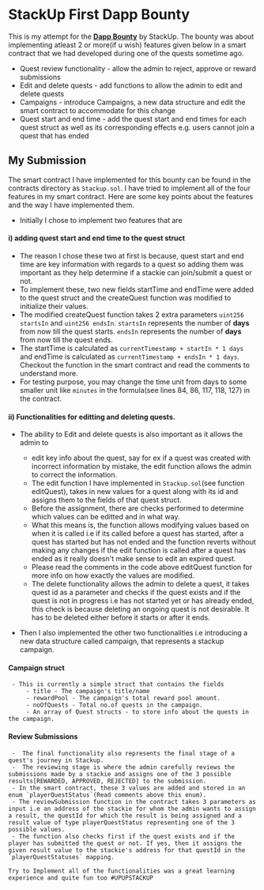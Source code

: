 # StackUp First Dapp Bounty

This is my attempt for the <a href = "https://app.stackup.dev/bounty/build-your-first-dapp"><b>Dapp Bounty</b></a> by StackUp.
The bounty was about implementing atleast 2 or more(if u wish) features given below in a smart contract that we had developed during one of the quests sometime ago.
   - Quest review functionality - allow the admin to reject, approve or reward submissions
   - Edit and delete quests - add functions to allow the admin to edit and delete quests
   - Campaigns - introduce Campaigns, a new data structure and edit the smart contract to accommodate for this change
   - Quest start and end time - add the quest start and end times for each quest struct as well as its corresponding effects e.g. users cannot join a quest that has ended

## My Submission
   
   The smart contract I have implemented for this bounty can be found in the contracts directory as `Stackup.sol`.
   I have tried to implement all of the four features in my smart contract. Here are some key points about the features and the way I have implemented them.
   
   - Initially I chose to implement two features that are 
   #### i) adding quest start and end time to the quest struct
   - The reason I chose these two at first is because, quest start and end time are key information with regards to a quest so adding them was important as they help determine if a stackie can join/submit a quest or not.
   - To implement these, two new fields startTime and endTime were added to the quest struct and the createQuest function was modified to initialize their values.
   - The modified createQuest function takes 2 extra parameters `uint256 startsIn` and `uint256 endsIn`. `startsIn` represents the number of **days** from now till the quest starts.
     `endsIn` represents the number of **days** from now till the quest ends.
   - The startTime is calculated as `currentTimestamp + startIn * 1 days` and endTime is calculated as `currentTimestamp + endsIn * 1 days`. Checkout the function in the smart contract and read the comments to understand more.
   - For testing purpose, you may change the time unit from days to some smaller unit like `minutes` in the formula(see lines 84, 86, 117, 118, 127) in the contract.
   #### ii) Functionalities for editting and deleting quests.
   - The ability to Edit and delete quests is also important as it allows the admin to 
       - edit key info about the quest, say for ex if a quest was created with incorrect information by mistake, the edit function allows the admin to correct the information.
       - The edit function I have implemented in `Stackup.sol`(see function editQuest), takes in new values for a quest along with its id and assigns them to the fields of that quest struct.
       - Before the assignment, there are checks performed to determine which values can be editted and in what way. 
       - What this means is, the function allows modifying values based on when it is called i.e if its called before a quest has started, after a quest has started but has not ended and the          function reverts without making any changes if the edit function is called after a quest has ended as it really doesn't make sense to edit an expired quest.
       - Please read the comments in the code above editQuest function for more info on how exactly the values are modified.
       - The delete functionality allows the admin to delete a quest, it takes quest id as a parameter and checks if the quest exists and if the quest is not in progress i.e has not started yet or has already ended, this check is because deleting an ongoing quest is not desirable. It has to be deleted either before it starts or after it ends.
    
   - Then I also implemented the other two functionalities i.e introducing a new data structure called campaign, that represents a stackup campaign.
   #### Campaign struct
     - This is currently a simple struct that contains the fields
         - title - The campaign's title/name
         - rewardPool - The campaign's total reward pool amount.
         - noOfQuests - Total no.of quests in the campaign.
         - An array of Quest structs - to store info about the quests in the campaign.
  #### Review Submissions
     -  The final functionality also represents the final stage of a quest's journey in Stackup. 
     -  The reviewing stage is where the admin carefully reviews the submissions made by a stackie and assigns one of the 3 possible results[REWARDED, APPROVED, REJECTED] to the submission.
     - In the smart contract, these 3 values are added and stored in an enum `playerQuestStatus`(Read comments above this enum).
     - The reviewSubmission function in the contract takes 3 parameters as input i.e an address of the stackie for whom the admin wants to assign a result, the questId for which the result is being assigned and a result value of type playerQuestStatus representing one of the 3 possible values.
     - The function also checks first if the quest exists and if the player has submitted the quest or not. If yes, then it assigns the given result value to the stackie's address for that questId in the `playerQuestStatuses` mapping.
  
  `Try to Implement all of the functionalities was a great learning experience and quite fun too #UPUPSTACKUP` 
         
 
        
     
